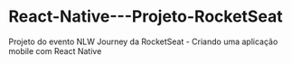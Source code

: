 # React-Native---Projeto-RocketSeat
Projeto do evento NLW Journey da RocketSeat - Criando uma aplicação mobile com React Native
